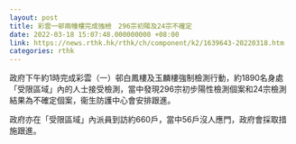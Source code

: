 ```yaml
---
layout: post
title: 彩雲一邨兩幢樓完成強檢　296宗初陽及24宗不確定
date: 2022-03-18 15:07:48.000000000 +08:00
link: https://news.rthk.hk/rthk/ch/component/k2/1639643-20220318.htm
categories: rthk
---
```


政府下午約1時完成彩雲（一）邨白鳳樓及玉麟樓強制檢測行動，約1890名身處「受限區域」內的人士接受檢測，當中發現296宗初步陽性檢測個案和24宗檢測結果為不確定個案，衞生防護中心會安排跟進。

政府亦在「受限區域」內派員到訪約660戶，當中56戶沒人應門，政府會採取措施跟進。
